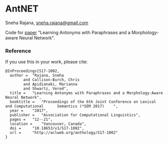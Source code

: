# AntNET
Sneha Rajana, sneha.rajana@gmail.com

Code for [paper](http://www.aclweb.org/anthology/S/S17/S17-1002.pdf) "Learning Antonyms with Paraphrases and a Morphology-aware Neural Network".

### Reference
If you use this in your work, please cite:
```
@InProceedings{S17-1002,
  author = 	"Rajana, Sneha
		and Callison-Burch, Chris
		and Apidianaki, Marianna
		and Shwartz, Vered",
  title = 	"Learning Antonyms with Paraphrases and a Morphology-Aware Neural Network",
  booktitle = 	"Proceedings of the 6th Joint Conference on Lexical and Computational      Semantics (*SEM 2017)    ",
  year = 	"2017",
  publisher = 	"Association for Computational Linguistics",
  pages = 	"12--21",
  location = 	"Vancouver, Canada",
  doi = 	"10.18653/v1/S17-1002",
  url = 	"http://aclweb.org/anthology/S17-1002"
}
```
